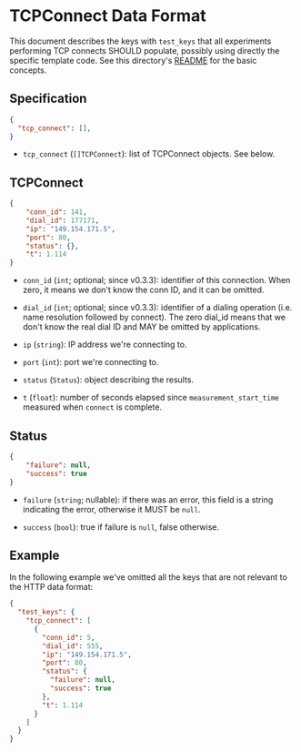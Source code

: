 # TCPConnect Data Format

This document describes the keys with `test_keys` that all experiments
performing TCP connects SHOULD populate, possibly using directly the
specific template code. See this directory's [README](README.md) for the
basic concepts.

## Specification

```JSON
{
  "tcp_connect": [],
}
```

- `tcp_connect` (`[]TCPConnect`): list of TCPConnect objects. See below.

## TCPConnect

```JSON
{
    "conn_id": 141,
    "dial_id": 177171,
    "ip": "149.154.171.5",
    "port": 80,
    "status": {},
    "t": 1.114
}
```

- `conn_id` (`int`; optional; since v0.3.3): identifier of this connection. When
zero, it means we don't know the conn ID, and it can be omitted.

- `dial_id` (`int`; optional; since v0.3.3): identifier of a dialing operation (i.e. name
resolution followed by connect). The zero dial_id means that we don't know the
real dial ID and MAY be omitted by applications.

- `ip` (`string`): IP address we're connecting to.

- `port` (`int`): port we're connecting to.

- `status` (`Status`): object describing the results.

- `t` (`float`): number of seconds elapsed since `measurement_start_time`
measured when `connect` is complete.

## Status

```JSON
{
    "failure": null,
    "success": true
}
```

- `failure` (`string`; nullable): if there was an error, this field is
a string indicating the error, otherwise it MUST be `null`.

- `success` (`bool`): true if failure is `null`, false otherwise.

## Example

In the following example we've omitted all the keys that are
not relevant to the HTTP data format:

```JSON
{
  "test_keys": {
    "tcp_connect": [
      {
        "conn_id": 5,
        "dial_id": 555,
        "ip": "149.154.171.5",
        "port": 80,
        "status": {
          "failure": null,
          "success": true
        },
        "t": 1.114
      }
    ]
  }
}
```
